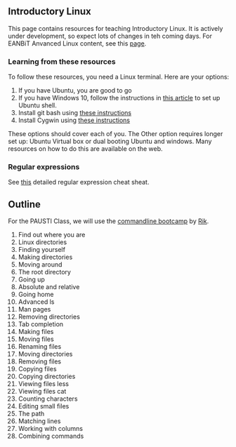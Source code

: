 ## Introductory Linux
This page contains resources for teaching Introductory Linux. It is actively under development, so expect lots of changes in teh coming days. For EANBiT Anvanced Linux content, see this [page](Notebooks/advancedLinux.md).

### Learning from these resources
To follow these resources, you need a Linux terminal. Here are your options:
1. If you have Ubuntu, you are good to go
2. If you have Windows 10, follow the instructions in [this article](https://www.howtogeek.com/249966/how-to-install-and-use-the-linux-bash-shell-on-windows-10/) to set up Ubuntu shell. 
3. Install git bash using [these instructions](http://www.techoism.com/how-to-install-git-bash-on-windows/)
3. Install Cygwin using [these instructions](https://www.maketecheasier.com/install-configure-cygwin-windows/)

These options should cover each of you. The Other option requires longer set up: Ubuntu Virtual box or dual booting Ubuntu and windows. Many resources on how to do this are available on the web. 

### Regular expressions
See [this](https://www.rexegg.com/regex-quickstart.html) detailed regular expression cheat sheat. 

## Outline

For the PAUSTI Class, we will use the [commandline bootcamp](http://rik.smith-unna.com/command_line_bootcamp) by [Rik](https://twitter.com/blahah404). 

1. Find out where you are
2. Linux directories
3. Finding yourself
4. Making directories
4. Moving around
4. The root directory
4. Going up
4. Absolute and relative
4. Going home
4. Advanced ls
4. Man pages
4. Removing directories
4. Tab completion
4. Making files
4. Moving files
4. Renaming files
4. Moving directories
4. Removing files
4. Copying files
4. Copying directories
4. Viewing files less
4. Viewing files cat
4. Counting characters
4. Editing small files
4. The path
4. Matching lines
4. Working with columns
4. Combining commands

